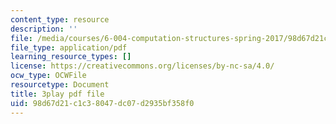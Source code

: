 ```yaml
---
content_type: resource
description: ''
file: /media/courses/6-004-computation-structures-spring-2017/98d67d21c1c38047dc07d2935bf358f0_JuvrTQapI_k.pdf
file_type: application/pdf
learning_resource_types: []
license: https://creativecommons.org/licenses/by-nc-sa/4.0/
ocw_type: OCWFile
resourcetype: Document
title: 3play pdf file
uid: 98d67d21-c1c3-8047-dc07-d2935bf358f0
---
```


